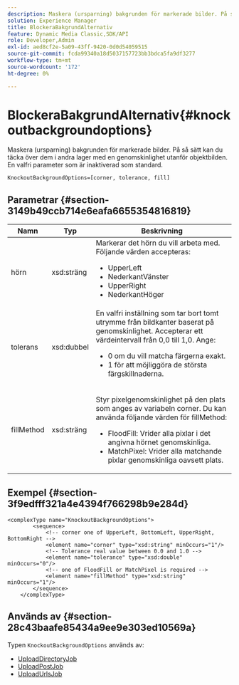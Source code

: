 ```yaml
---
description: Maskera (ursparning) bakgrunden för markerade bilder. På så sätt kan du täcka över dem i andra lager med en genomskinlighet utanför objektbilden. En valfri parameter som är inaktiverad som standard.
solution: Experience Manager
title: BlockeraBakgrundAlternativ
feature: Dynamic Media Classic,SDK/API
role: Developer,Admin
exl-id: aed8cf2e-5a09-43ff-9420-0d0d54059515
source-git-commit: fcda99340a18d5037157723bb3bdca5fa9df3277
workflow-type: tm+mt
source-wordcount: '172'
ht-degree: 0%

---
```


# BlockeraBakgrundAlternativ{#knockoutbackgroundoptions}

Maskera (ursparning) bakgrunden för markerade bilder. På så sätt kan du täcka över dem i andra lager med en genomskinlighet utanför objektbilden. En valfri parameter som är inaktiverad som standard.

`KnockoutBackgroundOptions=[corner, tolerance, fill]`

## Parametrar {#section-3149b49ccb714e6eafa6655354816819}

<table id="table_68131DE0A3C84908A43C6F7777F20973"> 
 <thead> 
  <tr> 
   <th colname="col1" class="entry"> Namn </th> 
   <th colname="col2" class="entry"> Typ </th> 
   <th colname="col3" class="entry"> Beskrivning </th> 
  </tr> 
 </thead>
 <tbody> 
  <tr> 
   <td colname="col1"> <span class="codeph"> <span class="varname"> hörn</span> </span> </td> 
   <td colname="col2"> <span class="codeph"> xsd:sträng</span> </td> 
   <td colname="col3">Markerar det hörn du vill arbeta med. <span class="codeph"> Följande värden </span> accepteras: 
    <ul id="ul_36C2F07706764A7081010D5521BF3096">
     <li id="li_CBACE5C6AA8C48D3BEE033D3AE03AF3C"><span class="codeph"> UpperLeft</span></li>
     <li id="li_49AC53536B4B4D2CA3DD89E2A2B2E95D"><span class="codeph"> NederkantVänster</span></li>
     <li id="li_7AD372FF4A9B48F0A16964EE9CB3EE88"><span class="codeph"> UpperRight</span></li>
     <li id="li_D31476DD9A8E4BDBB13A6DDA46547877"><span class="codeph"> NederkantHöger</span></li>
    </ul></td> 
  </tr> 
  <tr> 
   <td colname="col1"> <span class="codeph"> <span class="varname"> tolerans</span> </span> </td> 
   <td colname="col2"> <span class="codeph"> xsd:dubbel</span> </td> 
   <td colname="col3">En valfri inställning som tar bort tomt utrymme från bildkanter baserat på genomskinlighet. Accepterar ett värdeintervall från 0,0 till 1,0. Ange: 
    <ul id="ul_FE5423B857AE43FCBA7A9AEA76C754CC">
     <li id="li_01E3BD0AB8DA4C408B47CB02B269404A">0 om du vill matcha färgerna exakt. </li>
     <li id="li_FCE21384265D4ECE9C0D785F1BB32C3A">1 för att möjliggöra de största färgskillnaderna. </li>
    </ul></td> 
  </tr> 
  <tr> 
   <td colname="col1"> <span class="codeph"> <span class="varname"> fillMethod</span> </span> </td> 
   <td colname="col2"> <span class="codeph"> xsd:sträng</span> </td> 
   <td colname="col3"> <p>Styr pixelgenomskinlighet på den plats som anges av variabeln <span class="codeph"><span class="varname"> corner</span></span>. Du kan använda följande värden för <span class="codeph"> fillMethod</span>: </p> 
    <ul id="ul_D95F3B613D344BB89487ED09D83F9217"> 
     <li id="li_3D7B7CA1B9094D16A98E0BA3D962E97F"> <span class="codeph"> FloodFill</span>: Vrider alla pixlar i det angivna hörnet genomskinliga. </li> 
     <li id="li_F97343C3DA7644BCBD1748AD8F9DCE2E"> <span class="codeph"> MatchPixel</span>: Vrider alla matchande pixlar genomskinliga oavsett plats. </li> 
    </ul> </td> 
  </tr> 
 </tbody> 
</table>

## Exempel {#section-3f9edfff321a4e4394f766298b9e284d}

```
<complexType name="KnockoutBackgroundOptions">
        <sequence>
            <!-- corner one of UpperLeft, BottomLeft, UpperRight, BottomRight -->
            <element name="corner" type="xsd:string" minOccurs="1"/>
            <!-- Tolerance real value between 0.0 and 1.0 -->
            <element name="tolerance" type="xsd:double" minOccurs="0"/>
            <!-- one of FloodFill or MatchPixel is required -->
            <element name="fillMethod" type="xsd:string" minOccurs="1"/>
        </sequence>
    </complexType>
```

## Används av {#section-28c43baafe85434a9ee9e303ed10569a}

Typen `KnockoutBackgroundOptions` används av:

* [UploadDirectoryJob](../../types/c-data-types/r-upload-directory-job.md#reference-e707ebf53b074c49ad983d1886e0bbb6)
* [UploadPostJob](../../types/c-data-types/r-upload-post-job.md#reference-bca2339b593f4637a687c33937215ef4)
* [UploadUrlsJob](../../types/c-data-types/r-upload-urls-job.md#reference-8e9bc895268c4321b233dbeadc990398)
